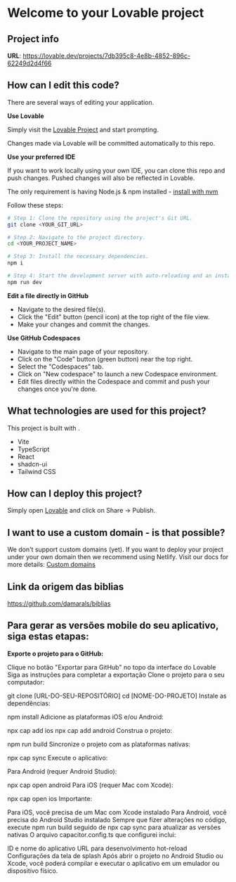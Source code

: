# Welcome to your Lovable project

## Project info

**URL**: https://lovable.dev/projects/7db395c8-4e8b-4852-896c-62249d2d4f66

## How can I edit this code?

There are several ways of editing your application.

**Use Lovable**

Simply visit the [Lovable Project](https://lovable.dev/projects/7db395c8-4e8b-4852-896c-62249d2d4f66) and start prompting.

Changes made via Lovable will be committed automatically to this repo.

**Use your preferred IDE**

If you want to work locally using your own IDE, you can clone this repo and push changes. Pushed changes will also be reflected in Lovable.

The only requirement is having Node.js & npm installed - [install with nvm](https://github.com/nvm-sh/nvm#installing-and-updating)

Follow these steps:

```sh
# Step 1: Clone the repository using the project's Git URL.
git clone <YOUR_GIT_URL>

# Step 2: Navigate to the project directory.
cd <YOUR_PROJECT_NAME>

# Step 3: Install the necessary dependencies.
npm i

# Step 4: Start the development server with auto-reloading and an instant preview.
npm run dev
```

**Edit a file directly in GitHub**

- Navigate to the desired file(s).
- Click the "Edit" button (pencil icon) at the top right of the file view.
- Make your changes and commit the changes.

**Use GitHub Codespaces**

- Navigate to the main page of your repository.
- Click on the "Code" button (green button) near the top right.
- Select the "Codespaces" tab.
- Click on "New codespace" to launch a new Codespace environment.
- Edit files directly within the Codespace and commit and push your changes once you're done.

## What technologies are used for this project?

This project is built with .

- Vite
- TypeScript
- React
- shadcn-ui
- Tailwind CSS

## How can I deploy this project?

Simply open [Lovable](https://lovable.dev/projects/7db395c8-4e8b-4852-896c-62249d2d4f66) and click on Share -> Publish.

## I want to use a custom domain - is that possible?

We don't support custom domains (yet). If you want to deploy your project under your own domain then we recommend using Netlify. Visit our docs for more details: [Custom domains](https://docs.lovable.dev/tips-tricks/custom-domain/)

## Link da origem das biblias
https://github.com/damarals/biblias

## Para gerar as versões mobile do seu aplicativo, siga estas etapas:

**Exporte o projeto para o GitHub:**

Clique no botão "Exportar para GitHub" no topo da interface do Lovable
Siga as instruções para completar a exportação
Clone o projeto para o seu computador:


git clone [URL-DO-SEU-REPOSITÓRIO]
cd [NOME-DO-PROJETO]
Instale as dependências:


npm install
Adicione as plataformas iOS e/ou Android:


npx cap add ios
npx cap add android
Construa o projeto:


npm run build
Sincronize o projeto com as plataformas nativas:


npx cap sync
Execute o aplicativo:

Para Android (requer Android Studio):

npx cap open android
Para iOS (requer Mac com Xcode):

npx cap open ios
Importante:

Para iOS, você precisa de um Mac com Xcode instalado
Para Android, você precisa do Android Studio instalado
Sempre que fizer alterações no código, execute npm run build seguido de npx cap sync para atualizar as versões nativas
O arquivo capacitor.config.ts que configurei inclui:

ID e nome do aplicativo
URL para desenvolvimento hot-reload
Configurações da tela de splash
Após abrir o projeto no Android Studio ou Xcode, você poderá compilar e executar o aplicativo em um emulador ou dispositivo físico.
